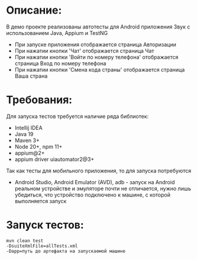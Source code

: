 # Описание:

В демо проекте реализованы автотесты для Android приложения Звук с использованием Java, Appium и TestNG

- При запуске приложения отображается страница Авторизации
- При нажатии кнопки 'Чат' отображается страница Чат
- При нажатии кнопки 'Войти по номеру телефона' отображается страница Вход по номеру телефона
- При нажатии кнопки 'Смена кода страны' отображается страница Ваша страна

# Требования:

Для запуска тестов требуется наличие ряда библиотек:
- Intellij IDEA
- Java 19
- Maven 3+
- Node 20+, npm 11+
- appium@2+
- appium driver uiautomator2@3+

Так как тесты для мобильного приложения, то для запуска потребуются
- Android Studio, Android Emulator (AVD), adb -
  запуск на Android реальном устройстве и эмуляторе почти не отличается, нужно лишь убедиться, что устройство подключено к машине, с которой выполняется запуск

# Запуск тестов:

````
mvn clean test
-DsuiteXmlFile=allTests.xml
-Dapp=путь до артефакта на запускаемой машине